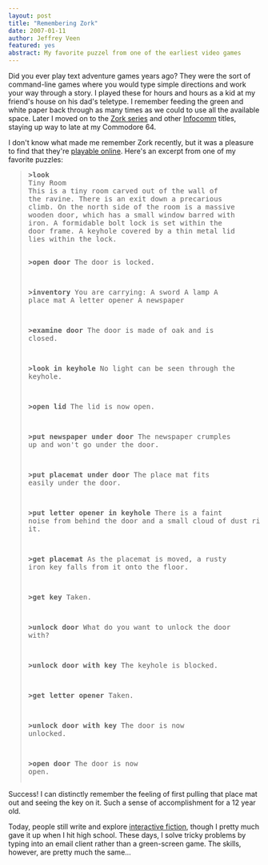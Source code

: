 ```yaml
--- 
layout: post
title: "Remembering Zork"
date: 2007-01-11
author: Jeffrey Veen
featured: yes
abstract: My favorite puzzel from one of the earliest video games
---
```

Did you ever play text adventure games years ago? They were the sort of command-line games where you would type simple directions and work your way through a story. I played these for hours and hours as a kid at my friend's house on his dad's teletype. I remember feeding the green and white paper back through as many times as we could to use all the available space. Later I moved on to the <a href="http://en.wikipedia.org/wiki/Zork">Zork series</a> and other <a href="http://www.csd.uwo.ca/Infocom/">Infocomm</a> titles, staying up way to late at my Commodore 64.

I don't know what made me remember Zork recently, but it was a pleasure to find that they're <a href="http://thcnet.net/zork/index.php">playable online</a>. Here's an excerpt from one of my favorite puzzles:

<blockquote><pre><strong>>look</strong>
Tiny Room
This is a tiny room carved out of the wall of 
the ravine. There is an exit down a precarious 
climb. On the north side of the room is a massive 
wooden door, which has a small window barred with
iron. A formidable bolt lock is set within the 
door frame. A keyhole covered by a thin metal lid
lies within the lock.

<strong>>open door</strong>
The door is locked.

<strong>>inventory</strong>
You are carrying:
 A sword
 A lamp
 A place mat
 A letter opener
 A newspaper

<strong>>examine door</strong>
The door is made of oak and is closed.

<strong>>look in keyhole</strong>
No light can be seen through the keyhole.

<strong>>open lid</strong>
The lid is now open.

<strong>>put newspaper under door</strong>
The newspaper crumples up and won't go under
the door.

<strong>>put placemat under door</strong>
The place mat fits easily under the door.

<strong>>put letter opener in keyhole</strong>
There is a faint noise from behind the door 
and a small cloud of dust rises from beneath it.

<strong>>get placemat</strong>
As the placemat is moved, a rusty iron key falls
from it onto the floor.

<strong>>get key</strong>
Taken.

<strong>>unlock door</strong>
What do you want to unlock the door with?

<strong>>unlock door with key</strong>
The keyhole is blocked.

<strong>>get letter opener</strong>
Taken.

<strong>>unlock door with key</strong>
The door is now unlocked.

<strong>>open door</strong>
The door is now open.</pre></blockquote>

<p>Success! I can distinctly remember the feeling of first pulling that place mat out and seeing the key on it. Such a sense of accomplishment for a 12 year old.</p>

<p>Today, people still write and explore <a href="http://www.ifwiki.org/index.php/Main_Page">interactive fiction</a>, though I pretty much gave it up when I hit high school. These days, I solve tricky problems by typing into an email client rather than a green-screen game. The skills, however, are pretty much the same...</p>
&#8203;
